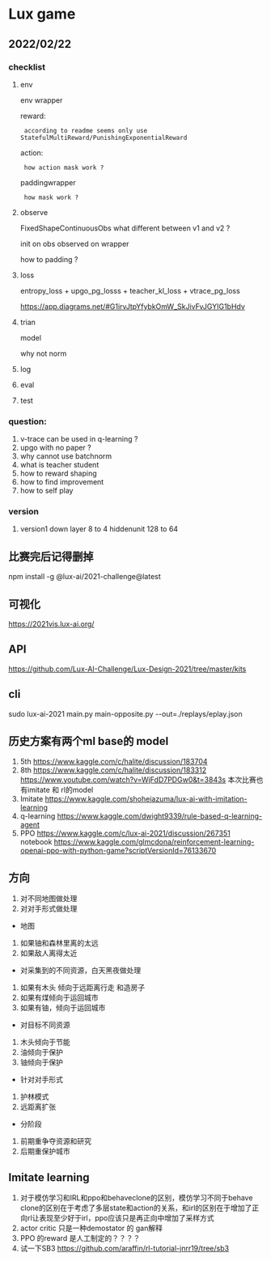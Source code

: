 # Lux game

## 2022/02/22 

### checklist
1. env
    
    env wrapper

    reward:

        according to readme seems only use StatefulMultiReward/PunishingExponentialReward
    
    action:
    
        how action mask work ?
    
    paddingwrapper
    
        how mask work ?

2. observe
    
    FixedShapeContinuousObs what different between v1 and v2 ?
    
    init on obs observed on wrapper
    
    how to padding ?

3. loss 
    
    entropy_loss + upgo_pg_losss + teacher_kl_loss + vtrace_pg_loss
    
    https://app.diagrams.net/#G1irvJtpYfybkOmW_SkJivFvJGYIG1bHdv

4. trian 
    
    model 
    
    why not norm

5. log 
6. eval 
7. test

### question:

1. v-trace can be used in q-learning ?
2. upgo with no paper ?
3. why cannot use batchnorm
4. what is teacher student
5. how to reward shaping
6. how to find improvement
7. how to self play




### version
1. version1 down layer 8 to 4 hiddenunit 128 to 64




















## 比赛完后记得删掉 
npm install -g @lux-ai/2021-challenge@latest

## 可视化
https://2021vis.lux-ai.org/

## API 
https://github.com/Lux-AI-Challenge/Lux-Design-2021/tree/master/kits

## cli
sudo lux-ai-2021 main.py main-opposite.py --out=./replays/eplay.json

## 历史方案有两个ml base的 model
1. 5th https://www.kaggle.com/c/halite/discussion/183704
2. 8th https://www.kaggle.com/c/halite/discussion/183312  https://www.youtube.com/watch?v=WjFdD7PDGw0&t=3843s
本次比赛也有imitate 和 rl的model
1. Imitate https://www.kaggle.com/shoheiazuma/lux-ai-with-imitation-learning
2. q-learning https://www.kaggle.com/dwight9339/rule-based-q-learning-agent
3. PPO https://www.kaggle.com/c/lux-ai-2021/discussion/267351  notebook https://www.kaggle.com/glmcdona/reinforcement-learning-openai-ppo-with-python-game?scriptVersionId=76133670

## 方向

1. 对不同地图做处理
2. 对对手形式做处理

- 地图
1. 如果铀和森林里离的太远
2. 如果敌人离得太近

- 对采集到的不同资源，白天黑夜做处理 
1. 如果有木头 倾向于远距离行走 和造房子 
2. 如果有煤倾向于运回城市  
3. 如果有铀，倾向于运回城市

- 对目标不同资源
1. 木头倾向于节能
2. 油倾向于保护
3. 铀倾向于保护

- 针对对手形式
1. 护林模式
2. 远距离扩张

- 分阶段
1. 前期重争夺资源和研究
2. 后期重保护城市

## Imitate learning

1. 对于模仿学习和IRL和ppo和behaveclone的区别，模仿学习不同于behave clone的区别在于考虑了多层state和action的关系，和irl的区别在于增加了正向rl让表现至少好于irl，ppo应该只是再正向中增加了采样方式
2. actor critic 只是一种demostator 的 gan解释
3. PPO 的reward 是人工制定的？？？？
4. 试一下SB3 https://github.com/araffin/rl-tutorial-jnrr19/tree/sb3